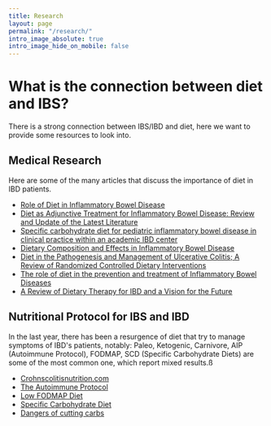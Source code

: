 ```yaml
---
title: Research
layout: page
permalink: "/research/"
intro_image_absolute: true
intro_image_hide_on_mobile: false
---
```


# What is the connection between diet and IBS?

There is a strong connection between IBS/IBD and diet, here we want to provide some resources to look into.

## Medical Research

Here are some of the many articles that discuss the importance of diet in IBD patients.

- [Role of Diet in Inflammatory Bowel Disease](https://pubmed.ncbi.nlm.nih.gov/27355913/)
- [Diet as Adjunctive Treatment for Inflammatory Bowel Disease: Review and Update of the Latest Literature](https://pubmed.ncbi.nlm.nih.gov/30968340/)
- [Specific carbohydrate diet for pediatric inflammatory bowel disease in clinical practice within an academic IBD center](https://pubmed.ncbi.nlm.nih.gov/26655069/)
- [Dietary Composition and Effects in Inflammatory Bowel Disease](https://www.ncbi.nlm.nih.gov/pmc/articles/PMC6628370/)
- [Diet in the Pathogenesis and Management of Ulcerative Colitis; A Review of Randomized Controlled Dietary Interventions](https://www.ncbi.nlm.nih.gov/pmc/articles/PMC6683258/)
- [The role of diet in the prevention and treatment of Inflammatory Bowel Diseases](https://www.ncbi.nlm.nih.gov/pmc/articles/PMC6502201/)
- [A Review of Dietary Therapy for IBD and a Vision for the Future](https://www.ncbi.nlm.nih.gov/pmc/articles/PMC6566428/)

## Nutritional Protocol for IBS and IBD

In the last year, there has been a resurgence of diet that try to manage symptoms of IBD's patients, notably: Paleo, Ketogenic, Carnivore, AIP (Autoimmune Protocol), FODMAP, SCD (Specific Carbohydrate Diets) are some of the most common one, which report mixed results.ß

- [Crohnscolitisnutrition.com](https://www.crohnscolitisnutrition.com/)
- [The Autoimmune Protocol](https://www.thepaleomom.com/start-here/the-autoimmune-protocol/)
- [Low FODMAP Diet](https://www.hopkinsmedicine.org/health/wellness-and-prevention/fodmap-diet-what-you-need-to-know)
- [Specific Carbohydrate Diet](https://www.webmd.com/ibd-crohns-disease/crohns-disease/specific-carbohydrate-diet-overview)
- [Dangers of cutting carbs](https://www.notjustmeat.co)
 

